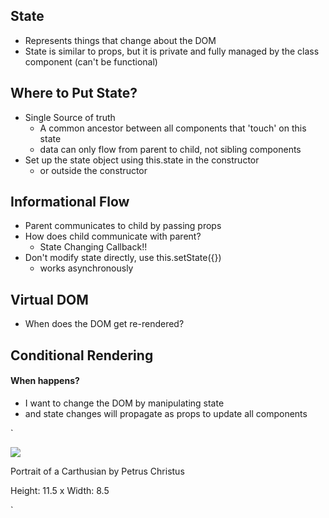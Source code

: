 ## State
- Represents things that change about the DOM
- State is similar to props, but it is private and fully managed by the class component (can't be functional)

## Where to Put State?
- Single Source of truth
	- A common ancestor between all components that 'touch' on this state
	- data can only flow from parent to child, not sibling components
- Set up the state object using this.state in the constructor
	- or outside the constructor

## Informational Flow
- Parent communicates to child by passing props
- How does child communicate with parent?
	- State Changing Callback!!
- Don't modify state directly, use this.setState({})
  - works asynchronously

## Virtual DOM
- When does the DOM get re-rendered?

## Conditional Rendering



#### When <some event> happens?
- I want to change the DOM by manipulating state
 - and state changes will propagate as props to update all components




`<div class="ui card">
	<div>
		<img src="https://d32dm0rphc51dk.cloudfront.net/pVc7CubFzVlPhbErTAqyYg/medium.jpg">
	</div>
	<p>Portrait of a Carthusian by Petrus Christus</p>
	<p>Height: 11.5 x Width: 8.5</p>
</div>`

